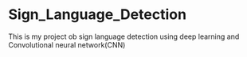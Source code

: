 # Sign_Language_Detection
 This is my project ob sign language detection using deep learning and Convolutional neural network(CNN)
